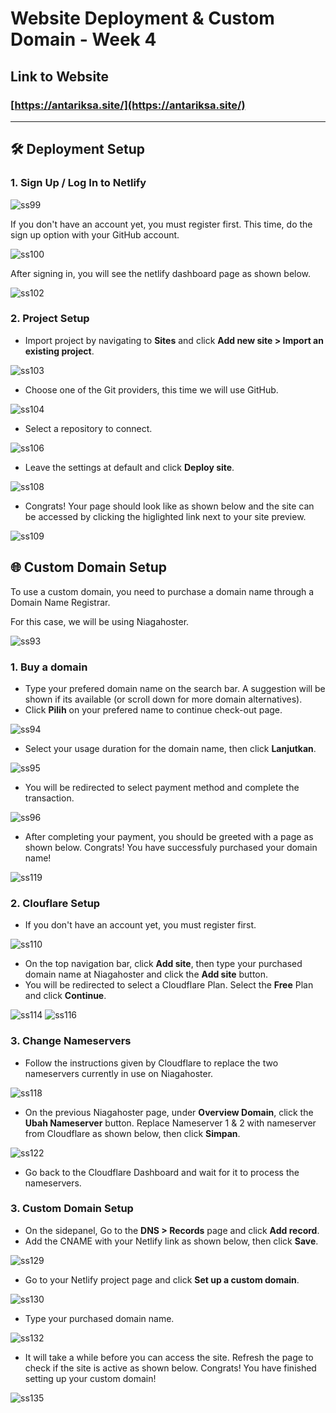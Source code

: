 # Website Deployment & Custom Domain - Week 4

## Link to Website

### [https://antariksa.site/](https://antariksa.site/)


---

## 🛠️ Deployment Setup

### 1. Sign Up / Log In to Netlify

![ss99](/img2/Screenshot%20(99).png)

If you don't have an account yet, you must register first. This time, do the sign up option with your GitHub account.

![ss100](/img2/Screenshot%20(100).png)

After signing in, you will see the netlify dashboard page as shown below.

![ss102](/img2/Screenshot%20(102).png)

### 2. Project Setup

- Import project by navigating to **Sites** and click **Add new site > Import an existing project**.

![ss103](/img2/Screenshot%20(103).jpg)

- Choose one of the Git providers, this time we will use GitHub.

![ss104](/img2/Screenshot%20(104).png)

- Select a repository to connect.

![ss106](/img2/Screenshot%20(106).png)

- Leave the settings at default and click **Deploy site**.

![ss108](/img2/Screenshot%20(108).png)

- Congrats! Your page should look like as shown below and the site can be accessed by clicking the higlighted link next to your site preview.

![ss109](/img2/Screenshot%20(109).png)

## 🌐 Custom Domain Setup

To use a custom domain, you need to purchase a domain name through a Domain Name Registrar.

For this case, we will be using Niagahoster.

![ss93](/img2/Screenshot%20(93).png)

### 1. Buy a domain

- Type your prefered domain name on the search bar. A suggestion will be shown if its available (or scroll down for more domain alternatives).
- Click **Pilih** on your prefered name to continue check-out page.

![ss94](/img2/Screenshot%20(94).png)

- Select your usage duration for the domain name, then click **Lanjutkan**.

![ss95](/img2/Screenshot%20(95).png)

- You will be redirected to select payment method and complete the transaction.

![ss96](/img2/Screenshot%20(95).png)

- After completing your payment, you should be greeted with a page as shown below. Congrats! You have successfuly purchased your domain name!

![ss119](/img2/Screenshot%20(119).png)

### 2. Clouflare Setup

- If you don't have an account yet, you must register first.

![ss110](/img2/Screenshot%20(110).png)

- On the top navigation bar, click **Add site**, then type your purchased domain name at Niagahoster and click the **Add site** button.
- You will be redirected to select a Cloudflare Plan. Select the **Free** Plan and click **Continue**.

![ss114](/img2/Screenshot%20(114).png)
![ss116](/img2/Screenshot%20(116).png)

### 3. Change Nameservers 

- Follow the instructions given by Cloudflare to replace the two nameservers currently in use on Niagahoster.

![ss118](/img2/Screenshot%20(118).png)

- On the previous Niagahoster page, under **Overview Domain**, click the **Ubah Nameserver** button. Replace Nameserver 1 & 2 with nameserver from Cloudflare as shown below, then click **Simpan**.

![ss122](/img2/Screenshot%20(122).png)

- Go back to the Cloudflare Dashboard and wait for it to process the nameservers.

### 3. Custom Domain Setup

- On the sidepanel, Go to the **DNS > Records** page and click **Add record**.
- Add the CNAME with your Netlify link as shown below, then click **Save**.

![ss129](/img2/Screenshot%20(129).png)

- Go to your Netlify project page and click **Set up a custom domain**.

![ss130](/img2/Screenshot%20(130).png)

- Type your purchased domain name.

![ss132](/img2/Screenshot%20(132).png)

- It will take a while before you can access the site. Refresh the page to check if the site is active as shown below. Congrats! You have finished setting up your custom domain!

![ss135](/img2/Screenshot%20(135).png)
